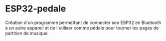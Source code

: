 # ESP32-pedale
Création d'un programme permettant de connecter son ESP32 en Bluetooth à un autre appareil et de l'utiliser comme pédale pour tourner les pages de partition de musique.
